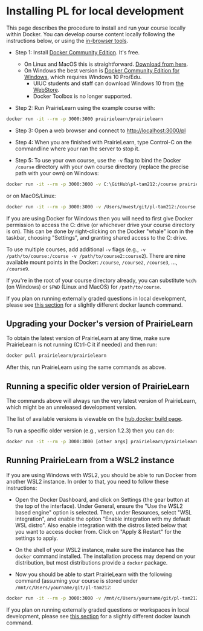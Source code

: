 
# Installing PL for local development

This page describes the procedure to install and run your course locally within Docker. You can develop course content locally following the instructions below, or using the 
[in-browser tools](getStarted.md).


* Step 1: Install [Docker Community Edition](https://www.docker.com/community-edition). It's free.
    * On Linux and MacOS this is straightforward. [Download from here](https://store.docker.com/search?type=edition&offering=community).
    * On Windows the best version is [Docker Community Edition for Windows](https://store.docker.com/editions/community/docker-ce-desktop-windows), which requires Windows 10 Pro/Edu.
        * UIUC students and staff can download Windows 10 from [the WebStore](https://webstore.illinois.edu/shop/product.aspx?zpid=2899).
        * Docker Toolbox is no longer supported.

* Step 2: Run PrairieLearn using the example course with:

```sh
docker run -it --rm -p 3000:3000 prairielearn/prairielearn
```

* Step 3: Open a web browser and connect to [http://localhost:3000/pl](http://localhost:3000/pl)

* Step 4: When you are finished with PrairieLearn, type Control-C on the commandline where your ran the server to stop it.

* Step 5: To use your own course, use the `-v` flag to bind the Docker `/course` directory with your own course directory (replace the precise path with your own) on Windows:

```sh
docker run -it --rm -p 3000:3000 -v C:\GitHub\pl-tam212:/course prairielearn/prairielearn
```

or on MacOS/Linux:

```sh
docker run -it --rm -p 3000:3000 -v /Users/mwest/git/pl-tam212:/course prairielearn/prairielearn
```

If you are using Docker for Windows then you will need to first give Docker permission to access the C: drive (or whichever drive your course directory is on). This can be done by right-clicking on the Docker "whale" icon in the taskbar, choosing "Settings", and granting shared access to the C: drive.

To use multiple courses, add additional `-v` flags (e.g., `-v /path/to/course:/course -v /path/to/course2:course2`). There are nine available mount points in the Docker: `/course`, `/course2`, `/course3`, ..., `/course9`.

If you're in the root of your course directory already, you can substitute `%cd%` (on Windows) or `$PWD` (Linux and MacOS) for `/path/to/course`.

If you plan on running externally graded questions in local development, please see [this section](../externalGrading/#running-locally-on-docker) for a slightly different docker launch command.

## Upgrading your Docker's version of PrairieLearn

To obtain the latest version of PrairieLearn at any time, make sure PrairieLearn is not running (Ctrl-C it if needed) and then run:

```sh
docker pull prairielearn/prairielearn
```

After this, run PrairieLearn using the same commands as above.

## Running a specific older version of PrairieLearn

The commands above will always run the very latest version of PrairieLearn, which might be an unreleased development version.

The list of available versions is viewable on the [hub.docker build page](https://hub.docker.com/r/prairielearn/prairielearn/builds/).

To run a specific older version (e.g., version 1.2.3) then you can do:

```sh
docker run -it --rm -p 3000:3000 [other args] prairielearn/prairielearn:1.2.3
```

## Running PrairieLearn from a WSL2 instance

If you are using Windows with WSL2, you should be able to run Docker from another WSL2 instance. In order to that, you need to follow these instructions:

* Open the Docker Dashboard, and click on Settings (the gear button at the top of the interface). Under General, ensure the "Use the WSL2 based engine" option is selected. Then, under Resources, select "WSL integration", and enable the option "Enable integration with my default WSL distro". Also enable integration with the distros listed below that you want to access docker from. Click on "Apply & Restart" for the settings to apply.

* On the shell of your WSL2 instance, make sure the instance has the `docker` command installed. The installation process may depend on your distribution, but most distributions provide a `docker` package.

* Now you should be able to start PrairieLearn with the following command (assuming your course is stored under `/mnt/c/Users/yourname/git/pl-tam212`:

```sh
docker run -it --rm -p 3000:3000 -v /mnt/c/Users/yourname/git/pl-tam212:/course prairielearn/prairielearn
```

If you plan on running externally graded questions or workspaces in local development, please see [this section](../externalGrading/#running-locally-on-docker) for a slightly different docker launch command.

